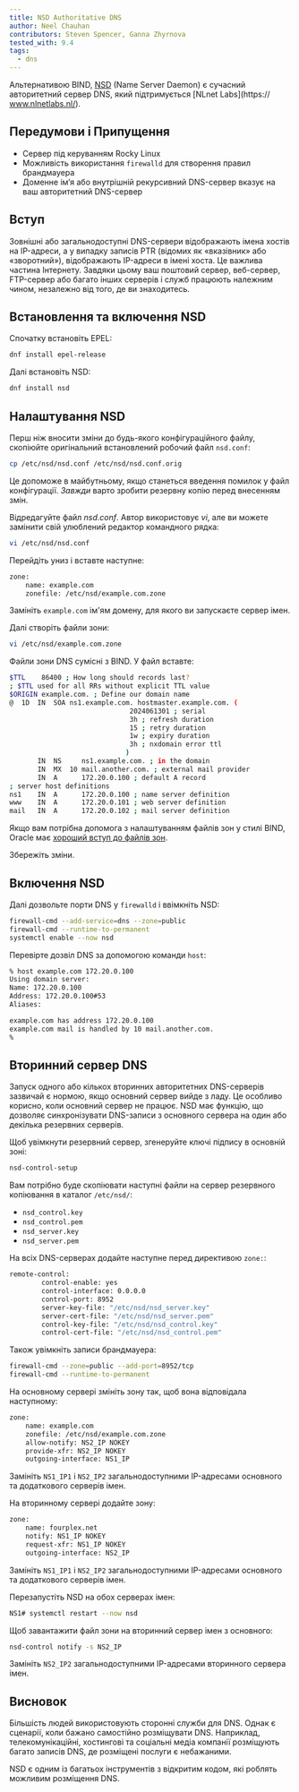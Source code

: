 ```yaml
---
title: NSD Authoritative DNS
author: Neel Chauhan
contributors: Steven Spencer, Ganna Zhyrnova
tested_with: 9.4
tags:
  - dns
---
```


Альтернативою BIND, [NSD](https://www.nlnetlabs.nl/projects/nsd/about/) (Name Server Daemon) є сучасний авторитетний сервер DNS, який підтримується [NLnet Labs](https:// www.nlnetlabs.nl/).

## Передумови і Припущення

- Сервер під керуванням Rocky Linux
- Можливість використання `firewalld` для створення правил брандмауера
- Доменне ім’я або внутрішній рекурсивний DNS-сервер вказує на ваш авторитетний DNS-сервер

## Вступ

Зовнішні або загальнодоступні DNS-сервери відображають імена хостів на IP-адреси, а у випадку записів PTR (відомих як «вказівник» або «зворотний»), відображають IP-адреси в імені хоста. Це важлива частина Інтернету. Завдяки цьому ваш поштовий сервер, веб-сервер, FTP-сервер або багато інших серверів і служб працюють належним чином, незалежно від того, де ви знаходитесь.

## Встановлення та включення NSD

Спочатку встановіть EPEL:

```bash
dnf install epel-release
```

Далі встановіть NSD:

```bash
dnf install nsd
```

## Налаштування NSD

Перш ніж вносити зміни до будь-якого конфігураційного файлу, скопіюйте оригінальний встановлений робочий файл `nsd.conf`:

```bash
cp /etc/nsd/nsd.conf /etc/nsd/nsd.conf.orig
```

Це допоможе в майбутньому, якщо станеться введення помилок у файл конфігурації. _Завжди_ варто зробити резервну копію перед внесенням змін.

Відредагуйте файл _nsd.conf_. Автор використовує _vi_, але ви можете замінити свій улюблений редактор командного рядка:

```bash
vi /etc/nsd/nsd.conf
```

Перейдіть униз і вставте наступне:

```bash
zone:
    name: example.com
    zonefile: /etc/nsd/example.com.zone
```

Замініть `example.com` ім'ям домену, для якого ви запускаєте сервер імен.

Далі створіть файли зони:

```bash
vi /etc/nsd/example.com.zone
```

Файли зони DNS сумісні з BIND. У файл вставте:

```bash
$TTL    86400 ; How long should records last?
; $TTL used for all RRs without explicit TTL value
$ORIGIN example.com. ; Define our domain name
@  1D  IN  SOA ns1.example.com. hostmaster.example.com. (
                              2024061301 ; serial
                              3h ; refresh duration
                              15 ; retry duration
                              1w ; expiry duration
                              3h ; nxdomain error ttl
                             )
       IN  NS     ns1.example.com. ; in the domain
       IN  MX  10 mail.another.com. ; external mail provider
       IN  A      172.20.0.100 ; default A record
; server host definitions
ns1    IN  A      172.20.0.100 ; name server definition
www    IN  A      172.20.0.101 ; web server definition
mail   IN  A      172.20.0.102 ; mail server definition
```

Якщо вам потрібна допомога з налаштуванням файлів зон у стилі BIND, Oracle має [хороший вступ до файлів зон](https://docs.oracle.com/en-us/iaas/Content/DNS/Reference/formattingzonefile.htm).

Збережіть зміни.

## Включення NSD

Далі дозвольте порти DNS у `firewalld` і ввімкніть NSD:

```bash
firewall-cmd --add-service=dns --zone=public
firewall-cmd --runtime-to-permanent
systemctl enable --now nsd
```

Перевірте дозвіл DNS за допомогою команди `host`:

```bash
% host example.com 172.20.0.100
Using domain server:
Name: 172.20.0.100
Address: 172.20.0.100#53
Aliases:

example.com has address 172.20.0.100
example.com mail is handled by 10 mail.another.com.
%
```

## Вторинний сервер DNS

Запуск одного або кількох вторинних авторитетних DNS-серверів зазвичай є нормою, якщо основний сервер вийде з ладу. Це особливо корисно, коли основний сервер не працює. NSD має функцію, що дозволяє синхронізувати DNS-записи з основного сервера на один або декілька резервних серверів.

Щоб увімкнути резервний сервер, згенеруйте ключі підпису в основній зоні:

```bash
nsd-control-setup
```

Вам потрібно буде скопіювати наступні файли на сервер резервного копіювання в каталог `/etc/nsd/`:

- `nsd_control.key`
- `nsd_control.pem`
- `nsd_server.key`
- `nsd_server.pem`

На всіх DNS-серверах додайте наступне перед директивою `zone:`:

```bash
remote-control:
        control-enable: yes
        control-interface: 0.0.0.0
        control-port: 8952
        server-key-file: "/etc/nsd/nsd_server.key"
        server-cert-file: "/etc/nsd/nsd_server.pem"
        control-key-file: "/etc/nsd/nsd_control.key"
        control-cert-file: "/etc/nsd/nsd_control.pem"
```

Також увімкніть записи брандмауера:

```bash
firewall-cmd --zone=public --add-port=8952/tcp
firewall-cmd --runtime-to-permanent
```

На основному сервері змініть зону так, щоб вона відповідала наступному:

```bash
zone:
    name: example.com
    zonefile: /etc/nsd/example.com.zone
    allow-notify: NS2_IP NOKEY
    provide-xfr: NS2_IP NOKEY
    outgoing-interface: NS1_IP
```

Замініть `NS1_IP1` і `NS2_IP2` загальнодоступними IP-адресами основного та додаткового серверів імен.

На вторинному сервері додайте зону:

```bash
zone:
    name: fourplex.net
    notify: NS1_IP NOKEY
    request-xfr: NS1_IP NOKEY
    outgoing-interface: NS2_IP
```

Замініть `NS1_IP1` і `NS2_IP2` загальнодоступними IP-адресами основного та додаткового серверів імен.

Перезапустіть NSD на обох серверах імен:

```bash
NS1# systemctl restart --now nsd
```

Щоб завантажити файл зони на вторинний сервер імен з основного:

```bash
nsd-control notify -s NS2_IP
```

Замініть `NS2_IP2` загальнодоступними IP-адресами вторинного сервера імен.

## Висновок

Більшість людей використовують сторонні служби для DNS. Однак є сценарії, коли бажано самостійно розміщувати DNS. Наприклад, телекомунікаційні, хостингові та соціальні медіа компанії розміщують багато записів DNS, де розміщені послуги є небажаними.

NSD є одним із багатьох інструментів з відкритим кодом, які роблять можливим розміщення DNS.
